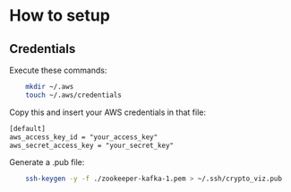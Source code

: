 # How to setup

## Credentials

Execute these commands:

```sh
    mkdir ~/.aws
    touch ~/.aws/credentials
```

Copy this and insert your AWS credentials in that file:

```txt
[default]
aws_access_key_id = "your_access_key"
aws_secret_access_key = "your_secret_key"
```

Generate a .pub file:

```sh
    ssh-keygen -y -f ./zookeeper-kafka-1.pem > ~/.ssh/crypto_viz.pub
```